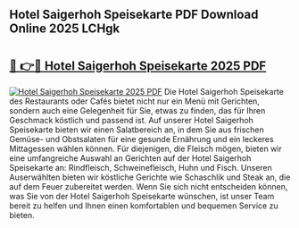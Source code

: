 ## Hotel Saigerhoh Speisekarte PDF Download Online 2025 LCHgk

# <h2><a href="http://gcdxwg.nevu.top/?p=Hotel+Saigerhoh+Speisekarte">🔗 👉🔴 Hotel Saigerhoh Speisekarte 2025 PDF</a></h2>

[![Hotel Saigerhoh Speisekarte 2025 PDF](https://i.imgur.com/dBaPXMq.png)](http://gcdxwg.nevu.top/?p=Hotel+Saigerhoh+Speisekarte)
Die Hotel Saigerhoh Speisekarte des Restaurants oder Cafés bietet nicht nur ein Menü mit Gerichten, sondern auch eine Gelegenheit für Sie, etwas zu finden, das für Ihren Geschmack köstlich und passend ist. Auf unserer Hotel Saigerhoh Speisekarte bieten wir einen Salatbereich an, in dem Sie aus frischen Gemüse- und Obstsalaten für eine gesunde Ernährung und ein leckeres Mittagessen wählen können. Für diejenigen, die Fleisch mögen, bieten wir eine umfangreiche Auswahl an Gerichten auf der Hotel Saigerhoh Speisekarte an: Rindfleisch, Schweinefleisch, Huhn und Fisch. Unseren Auserwählten bieten wir köstliche Gerichte wie Schaschlik und Steak an, die auf dem Feuer zubereitet werden. Wenn Sie sich nicht entscheiden können, was Sie von der Hotel Saigerhoh Speisekarte wünschen, ist unser Team bereit zu helfen und Ihnen einen komfortablen und bequemen Service zu bieten.
